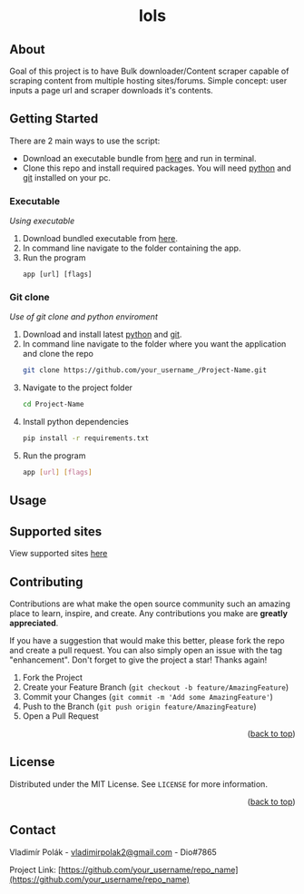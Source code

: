 <h1 style="text-align: center;">lols</h1>

<!-- ABOUT THE PROJECT -->
## About

Goal of this project is to have Bulk downloader/Content scraper capable of scraping content
from multiple hosting sites/forums. Simple concept: user inputs a page url and scraper downloads it's contents.

<!-- GETTING STARTED -->
## Getting Started

There are 2 main ways to use the script:
* Download an executable bundle from [here](https://www.example.com) and run in terminal.
* Clone this repo and install required packages. You will need [python](https://www.python.org/downloads/) and [git](https://git-scm.com/downloads) installed on your pc.

### Executable
_Using executable_
1. Download bundled executable from [here](https://www.example.com).
2. In command line navigate to the folder containing the app.
3. Run the program
   ```
   app [url] [flags]
   ```

### Git clone

_Use of git clone and python enviroment_

1. Download and install latest [python](https://www.python.org/downloads/) and [git](https://git-scm.com/downloads).
2. In command line navigate to the folder where you want the application and clone the repo
   ```sh
   git clone https://github.com/your_username_/Project-Name.git
   ```
3. Navigate to the project folder
   ```sh
   cd Project-Name
   ```
4. Install python dependencies
   ```sh
   pip install -r requirements.txt
   ```
5. Run the program
   ```sh
   app [url] [flags]
   ```



<!-- USAGE EXAMPLES -->
## Usage



<!-- SUPPORTED SITES -->
## Supported sites
View supported sites [here](supported_sites.txt)



<!-- CONTRIBUTING -->
## Contributing

Contributions are what make the open source community such an amazing place to learn, inspire, and create. Any contributions you make are **greatly appreciated**.

If you have a suggestion that would make this better, please fork the repo and create a pull request. You can also simply open an issue with the tag "enhancement".
Don't forget to give the project a star! Thanks again!

1. Fork the Project
2. Create your Feature Branch (`git checkout -b feature/AmazingFeature`)
3. Commit your Changes (`git commit -m 'Add some AmazingFeature'`)
4. Push to the Branch (`git push origin feature/AmazingFeature`)
5. Open a Pull Request

<p align="right">(<a href="#readme-top">back to top</a>)</p>



<!-- LICENSE -->
## License

Distributed under the MIT License. See `LICENSE` for more information.

<p align="right">(<a href="#readme-top">back to top</a>)</p>



<!-- CONTACT -->
## Contact

Vladimír Polák - vladimirpolak2@gmail.com - Dio#7865

Project Link: [https://github.com/your_username/repo_name](https://github.com/your_username/repo_name)
